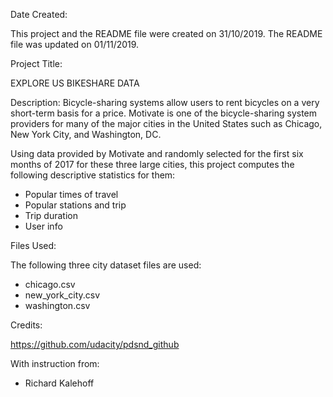 Date Created:

This project and the README file were created on 31/10/2019.
The README file was updated on 01/11/2019.

Project Title:

EXPLORE US BIKESHARE DATA

Description:
Bicycle-sharing systems allow users to rent bicycles on a very short-term basis for a price.  Motivate is one of the bicycle-sharing system providers for many of the major cities in the United States such as Chicago, New York City, and Washington, DC. 

Using data provided by Motivate and randomly selected for the first six months of 2017 for these three large cities, this project computes the following descriptive statistics for them:
- Popular times of travel
- Popular stations and trip
- Trip duration
- User info

Files Used:

The following three city dataset files are used:
- chicago.csv
- new_york_city.csv
- washington.csv

Credits:

https://github.com/udacity/pdsnd_github

With instruction from:
- Richard Kalehoff
